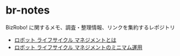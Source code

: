 # br-notes
BizRobo! に関するメモ、調査・整理情報、リンクを集約するレポジトリ

- [ロボット ライフサイクル マネジメントとは](RobotLifecycleManagement/index.md)
- [ロボット ライフサイクル マネジメントのミニマム運用](RobotLifecycleManagement/minimal-operation.md)
